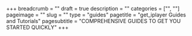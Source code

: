 +++
breadcrumb = ""
draft = true
description = ""
categories = ["", ""]
pageimage = ""
slug = ""
type = "guides"
pagetitle = "get_iplayer Guides and Tutorials"
pagesubtitle = "COMPREHENSIVE GUIDES TO GET YOU STARTED QUICKLY"
+++
